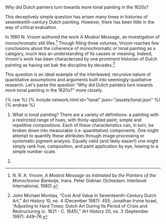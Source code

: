 Why did Dutch painters turn towards more tonal painting in the 1620s?

This deceptively simple question has arisen many times in histories of seventeenth-century Dutch painting. However, there has been little in the way of critical evaluation.

In 1980 N. Vroom authored the work _A Modest Message_, an investigation of monochromatic still lifes.[^vroom]
Though filling three volumes, Vroom reaches few conclusions about the coherence of monochromatic or tonal painting as a category, much less an understanding of its causes or meaning.
Indeed, Vroom's work has been characterized by one prominent historian of Dutch painting as having set bak the discipline by decades.[^econ]

[^econ]: John Michael Montias, “Cost And Value In Seventeenth-Century Dutch Art,” _Art History_ 10, no. 4 (December 1987): 455; Jonathan Irvine Israel, “Adjusting to Hard Times: Dutch Art During Its Period of Crisis and Restructuring (c. 1621 - C. 1645),” _Art History_ 20, no. 3 (September 1997): 449–76.

[^vroom]: N. R. A. Vroom, _A Modest Message as Intimated by the Painters of the Monochrome Banketje_, trans. Peter Gidman (Schiedam: Interbook International, 1980).

This question is an ideal example of the interleaved, recursive nature of quantitative assumptions and arguments built into seemingly-qualitative research.
Let's parse the question "Why did Dutch painters turn towards more tonal painting in the 1620s?" more closely.

{% raw %}
{% include network.html id="tonal" json="/assets/tonal.json" %}
{% endraw %}

1. What _is_ tonal painting? There are a variety of definitions: a painting with
a restricted range of hues; with thinly-applied paint; simple and repetitive
compositions. Each of these characteristics can, in turn, be broken down into
measurable (i.e. quantitative) components. One might attempt to quantify these
attributes through image processing or systematic pigment analysis. Equally
valid (and likely easier!) one might simply rank hue, composition, and paint
application by eye, hewing to a simple number scale.

2.

